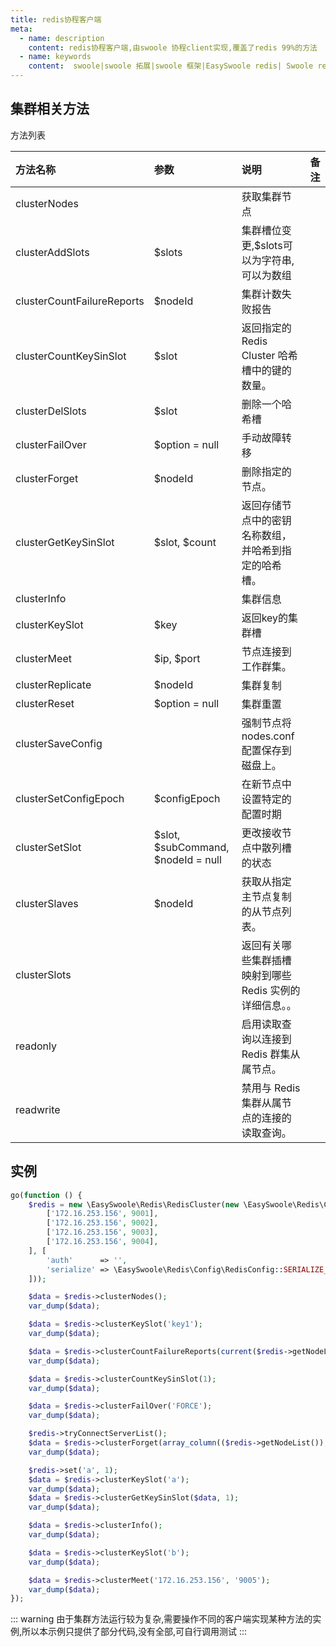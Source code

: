 ```yaml
---
title: redis协程客户端
meta:
  - name: description
    content: redis协程客户端,由swoole 协程client实现,覆盖了redis 99%的方法
  - name: keywords
    content:  swoole|swoole 拓展|swoole 框架|EasySwoole redis| Swoole redis协程客户端|swoole Redis|redis协程
---
```

## 集群相关方法
方法列表

| 方法名称                   | 参数                               | 说明                                               | 备注 |
|:---------------------------|:-----------------------------------|:--------------------------------------------------|:----|
| clusterNodes               |                                    | 获取集群节点                                        |     |
| clusterAddSlots            | $slots                             | 集群槽位变更,$slots可以为字符串,可以为数组            |     |
| clusterCountFailureReports | $nodeId                            | 集群计数失败报告                                    |     |
| clusterCountKeySinSlot     | $slot                              | 返回指定的 Redis Cluster 哈希槽中的键的数量。         |     |
| clusterDelSlots            | $slot                              | 删除一个哈希槽                                      |     |
| clusterFailOver            | $option = null                     | 手动故障转移                                        |     |
| clusterForget              | $nodeId                            | 删除指定的节点。                                    |     |
| clusterGetKeySinSlot       | $slot, $count                      | 返回存储节点中的密钥名称数组，并哈希到指定的哈希槽。    |     |
| clusterInfo                |                                    | 集群信息                                           |     |
| clusterKeySlot             | $key                               | 返回key的集群槽                                     |     |
| clusterMeet                | $ip, $port                         | 节点连接到工作群集。                                |     |
| clusterReplicate           | $nodeId                            | 集群复制                                           |     |
| clusterReset               | $option = null                     | 集群重置                                           |     |
| clusterSaveConfig          |                                    | 强制节点将nodes.conf配置保存到磁盘上。               |     |
| clusterSetConfigEpoch      | $configEpoch                       | 在新节点中设置特定的配置时期                         |     |
| clusterSetSlot             | $slot, $subCommand, $nodeId = null | 更改接收节点中散列槽的状态                           |     |
| clusterSlaves              | $nodeId                            | 获取从指定主节点复制的从节点列表。                    |     |
| clusterSlots               |                                    | 返回有关哪些集群插槽映射到哪些 Redis 实例的详细信息。。 |     |
| readonly                   |                                    | 启用读取查询以连接到 Redis 群集从属节点。             |     |
| readwrite                  |                                    | 禁用与 Redis 集群从属节点的连接的读取查询。                                                  |     |




## 实例
```php
go(function () {
    $redis = new \EasySwoole\Redis\RedisCluster(new \EasySwoole\Redis\Config\RedisClusterConfig([
        ['172.16.253.156', 9001],
        ['172.16.253.156', 9002],
        ['172.16.253.156', 9003],
        ['172.16.253.156', 9004],
    ], [
        'auth'      => '',
        'serialize' => \EasySwoole\Redis\Config\RedisConfig::SERIALIZE_PHP
    ]));

    $data = $redis->clusterNodes();
    var_dump($data);

    $data = $redis->clusterKeySlot('key1');
    var_dump($data);

    $data = $redis->clusterCountFailureReports(current($redis->getNodeList())['name']);
    var_dump($data);

    $data = $redis->clusterCountKeySinSlot(1);
    var_dump($data);

    $data = $redis->clusterFailOver('FORCE');
    var_dump($data);

    $redis->tryConnectServerList();
    $data = $redis->clusterForget(array_column(($redis->getNodeList()), 'name')[0]);
    var_dump($data);

    $redis->set('a', 1);
    $data = $redis->clusterKeySlot('a');
    var_dump($data);
    $data = $redis->clusterGetKeySinSlot($data, 1);
    var_dump($data);

    $data = $redis->clusterInfo();
    var_dump($data);

    $data = $redis->clusterKeySlot('b');
    var_dump($data);

    $data = $redis->clusterMeet('172.16.253.156', '9005');
    var_dump($data);
});

```

::: warning
 由于集群方法运行较为复杂,需要操作不同的客户端实现某种方法的实例,所以本示例只提供了部分代码,没有全部,可自行调用测试
:::
